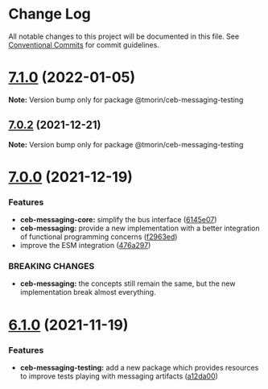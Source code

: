 # Change Log

All notable changes to this project will be documented in this file.
See [Conventional Commits](https://conventionalcommits.org) for commit guidelines.

# [7.1.0](https://github.com/tmorin/ceb/compare/v7.0.2...v7.1.0) (2022-01-05)

**Note:** Version bump only for package @tmorin/ceb-messaging-testing





## [7.0.2](https://github.com/tmorin/ceb/compare/v7.0.1...v7.0.2) (2021-12-21)

**Note:** Version bump only for package @tmorin/ceb-messaging-testing





# [7.0.0](https://github.com/tmorin/ceb/compare/v6.1.0...v7.0.0) (2021-12-19)


### Features

* **ceb-messaging-core:** simplify the bus interface ([6145e07](https://github.com/tmorin/ceb/commit/6145e07fddba77030984ab341944e4cc5e79c5c1))
* **ceb-messaging:** provide a new implementation with a better integration of functional programming concerns ([f2963ed](https://github.com/tmorin/ceb/commit/f2963edc916eda4a0db1d1bd6e6bb534804a5271))
* improve the ESM integration ([476a297](https://github.com/tmorin/ceb/commit/476a297575e2311ba599ca678784f71d34666afd))


### BREAKING CHANGES

* **ceb-messaging:** the concepts still remain the same, but the new implementation break almost everything.





# [6.1.0](https://github.com/tmorin/ceb/compare/v6.0.3...v6.1.0) (2021-11-19)


### Features

* **ceb-messaging-testing:** add a new package which provides resources to improve tests playing with messaging artifacts ([a12da00](https://github.com/tmorin/ceb/commit/a12da00c057efd75d6e43ce6feb3fc425aa17adc))
